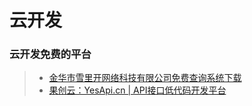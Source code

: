 # 云开发

### 云开发免费的平台

> * [金华市雪里开网络科技有限公司免费查询系统下载](http://12391.net/)
> * [果创云：YesApi.cn | API接口低代码开发平台](http://open.yesapi.cn/)
